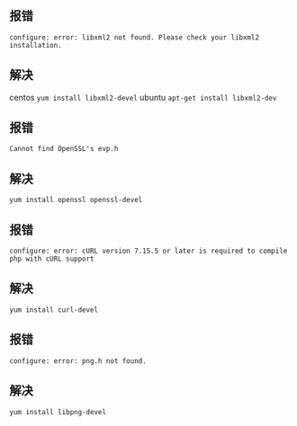 ## 报错
`configure: error: libxml2 not found. Please check your libxml2 installation.`
## 解决
centos `yum install libxml2-devel`
ubuntu `apt-get install libxml2-dev`
## 报错
`Cannot find OpenSSL's evp.h`
## 解决
`yum install openssl openssl-devel`
## 报错
`configure: error: cURL version 7.15.5 or later is required to compile php with cURL support`
## 解决
`yum install curl-devel`
## 报错
`configure: error: png.h not found.`
## 解决
`yum install libpng-devel`
